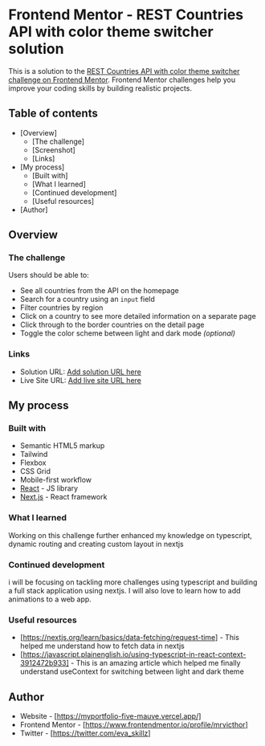 # Frontend Mentor - REST Countries API with color theme switcher solution

This is a solution to the [REST Countries API with color theme switcher challenge on Frontend Mentor](https://www.frontendmentor.io/challenges/rest-countries-api-with-color-theme-switcher-5cacc469fec04111f7b848ca). Frontend Mentor challenges help you improve your coding skills by building realistic projects. 

## Table of contents

- [Overview]
  - [The challenge]
  - [Screenshot]
  - [Links]
- [My process]
  - [Built with]
  - [What I learned]
  - [Continued development]
  - [Useful resources]
- [Author]



## Overview

### The challenge

Users should be able to:

- See all countries from the API on the homepage
- Search for a country using an `input` field
- Filter countries by region
- Click on a country to see more detailed information on a separate page
- Click through to the border countries on the detail page
- Toggle the color scheme between light and dark mode *(optional)*


### Links

- Solution URL: [Add solution URL here](https://your-solution-url.com)
- Live Site URL: [Add live site URL here](https://your-live-site-url.com)

## My process

### Built with

- Semantic HTML5 markup
- Tailwind 
- Flexbox
- CSS Grid
- Mobile-first workflow
- [React](https://reactjs.org/) - JS library
- [Next.js](https://nextjs.org/) - React framework


### What I learned

Working on this challenge further enhanced my knowledge on typescript, dynamic routing and creating custom layout in nextjs


### Continued development

i will be focusing on tackling more challenges using typescript and building a full stack application using nextjs. I will also love to learn how to add animations to a web app.


### Useful resources

- [https://nextjs.org/learn/basics/data-fetching/request-time] - This helped me understand how to fetch data in nextjs
- [https://javascript.plainenglish.io/using-typescript-in-react-context-3912472b933] - This is an amazing article which helped me finally understand useContext for switching between light and dark theme



## Author

- Website - [https://myportfolio-five-mauve.vercel.app/]
- Frontend Mentor - [https://www.frontendmentor.io/profile/mrvicthor]
- Twitter - [https://twitter.com/eva_skillz]




